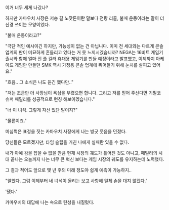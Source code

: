 이거 너무 세게 나갔나? 

하지만 카마우치 사장은 저승 길 노잣돈이란 말보다 전량 리콜, 불매 운동이라는 말이 더 신경 쓰이는 모양이었다.

"불매 운동이라고?"

"극단 적인 예시이긴 하지만, 가능성이 없는 건 아닙니다. 이미 전 세대와는 다르게 콘솔 업계의 판이 미묘하게 흔들리고 있다는 거 못 느끼시겠습니까? NEGA는 16비트 게임기 출시와 함께 얼마 전 풀 컬러 휴대용 게임기를 만들 예정이라고 발표했고, 이제까지 아케이드 게임만 만들던 SMK 역시 가정용 콘솔 업계에 뛰어들기 위해 눈치를 살피고 있어요."

"흐음.. 그 소식은 나도 듣긴 했다만.."

"저는 조금만 더 사장님이 욕심을 부렸으면 합니다. 그리고 저를 믿어 주신다면 기필코 슈퍼 패밀리를 성공적으로 런칭 해보이겠습니다."

"너 이 녀석. 그렇게 자신 있단 말이지?"

"물론이죠."

미심쩍은 표정을 짓는 카마우치 사장에게 나는 빙긋 웃음을 던졌다.

당신들은 모르겠지만, 타임 슬립을 거친 나에게 실패란 있을 수 없다.

내가 아예 감을 잡을 수 없을 만큼 현재 시장의 궤도가 틀어진 것도 아니고, 패밀리의 시대 끝나는 오늘까지 나는 너무 큰 혁신 보다는 게임 시장의 궤도를 유지하는데 노력했다.

그 결과 적어도 앞으로 몇 년 후의 미래 정도야 쉽게 예측이 가능하지.. 

"알았다. 그럼 이제부터 네 녀석이 올리는 보고 사항에 일체 손을 대지 않겠다."

'됐다.'

카마우치의 대답에 나는 속으로 탄성을 내질렀다.